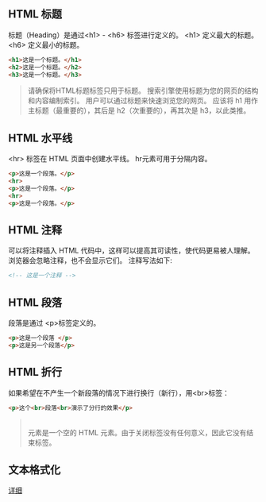 ## HTML 标题
标题（Heading）是通过\<h1> - \<h6> 标签进行定义的。
\<h1> 定义最大的标题。\<h6> 定义最小的标题。
```html
<h1>这是一个标题。</h1>
<h2>这是一个标题。</h2>
<h3>这是一个标题。</h3>
```
>请确保将HTML标题标签只用于标题。
>搜索引擎使用标题为您的网页的结构和内容编制索引。
>用户可以通过标题来快速浏览您的网页。
>应该将 h1 用作主标题（最重要的），其后是 h2（次重要的），再其次是 h3，以此类推。
## HTML 水平线
\<hr> 标签在 HTML 页面中创建水平线。
hr元素可用于分隔内容。

```html
<p>这是一个段落。</p> 
<hr> 
<p>这是一个段落。</p> 
<hr> 
<p>这是一个段落。</p>
```
## HTML 注释
可以将注释插入 HTML 代码中，这样可以提高其可读性，使代码更易被人理解。浏览器会忽略注释，也不会显示它们。
注释写法如下:
```html
<!-- 这是一个注释 -->
```
## HTML 段落
段落是通过 \<p>标签定义的。
```html
<p>这是一个段落 </p>
<p>这是另一个段落</p>
```
## HTML 折行

如果希望在不产生一个新段落的情况下进行换行（新行），用\<br>标签：
```html
<p>这个<br>段落<br>演示了分行的效果</p>
```
><br /> 元素是一个空的 HTML 元素。由于关闭标签没有任何意义，因此它没有结束标签。
## 文本格式化
[详细](https://www.runoob.com/html/html-formatting.html)